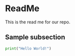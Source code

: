 # ReadMe

This is the read me for our repo.

## Sample subsection


```python
print("Hello World!")
```